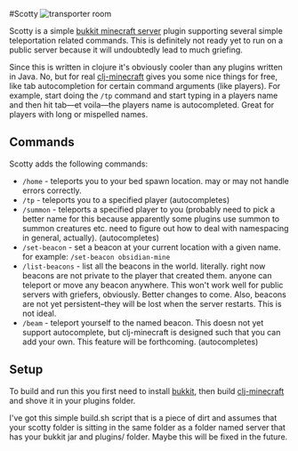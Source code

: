 #Scotty
![transporter room](http://www.mindpollution.org/wp-content/uploads/2013/05/beam-me-up-star-trek.jpg)

Scotty is a simple [bukkit minecraft server](http://dl.bukkit.org) plugin supporting several simple teleportation related commands. This is definitely not ready yet to run on a public server because it will undoubtedly lead to much griefing.

Since this is written in clojure it's obviously cooler than any plugins written in Java. No, but for real [clj-minecraft](https://github.com/CmdrDats/clj-minecraft) gives you some nice things for free, like tab autocompletion for certain command arguments (like players). For example, start doing the `/tp` command and start typing in a players name and then hit tab—et voila—the players name is autocompleted. Great for players with long or mispelled names.

## Commands
Scotty adds the following commands:

* `/home` - teleports you to your bed spawn location. may or may not handle errors correctly.
* `/tp` - teleports you to a specified player (autocompletes)
* `/summon` - teleports a specified player to you (probably need to pick a better name for this because apparently some plugins use summon to summon creatures etc. need to figure out how to deal with namespacing in general, actually). (autocompletes)
* `/set-beacon` - set a beacon at your current location with a given name. for example: `/set-beacon obsidian-mine`
* `/list-beacons` - list all the beacons in the world. literally. right now beacons are not private to the player that created them. anyone can teleport or move any beacon anywhere. This won't work well for public servers with griefers, obviously. Better changes to come. Also, beacons are not yet persistent–they will be lost when the server restarts. This is not ideal.
* `/beam` - teleport yourself to the named beacon. This doesn not yet support autocomplete, but clj-minecraft is designed such that you can add your own. This feature will be forthcoming. (autocompletes)

## Setup

To build and run this you first need to install [bukkit](http://www.mindpollution.org/wp-content/uploads/2013/05/beam-me-up-star-trek.jpg), then build [clj-minecraft](https://github.com/CmdrDats/clj-minecraft) and shove it in your plugins folder.

I've got this simple build.sh script that is a piece of dirt and assumes that your scotty folder is sitting in the same folder as a folder named server that has your bukkit jar and plugins/ folder. Maybe this will be fixed in the future.
